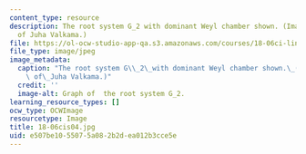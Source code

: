 ```yaml
---
content_type: resource
description: The root system G_2 with dominant Weyl chamber shown. (Image courtesy
  of Juha Valkama.)
file: https://ol-ocw-studio-app-qa.s3.amazonaws.com/courses/18-06ci-linear-algebra-communications-intensive-spring-2004/e507be1055075a082b2dea012b3cce5e_18-06cis04.jpg
file_type: image/jpeg
image_metadata:
  caption: "The root system G\\_2\_with dominant Weyl chamber shown.\_(Image courtesy\
    \ of\_Juha Valkama.)"
  credit: ''
  image-alt: Graph of  the root system G_2.
learning_resource_types: []
ocw_type: OCWImage
resourcetype: Image
title: 18-06cis04.jpg
uid: e507be10-5507-5a08-2b2d-ea012b3cce5e
---
```

